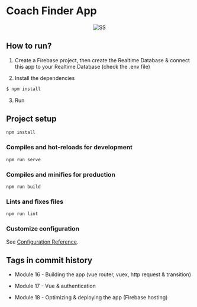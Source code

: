 # Coach Finder App

<p align="center">
  <img src="https://i.ibb.co/M6vszRv/Screenshot-2020-10-13-114445.png" alt="SS">
</p>

## How to run?

1. Create a Firebase project, then create the Realtime Database & connect this app to your Realtime Database (check the .env file)

2. Install the dependencies 

```bash 
$ npm install
```

3. Run

## Project setup
```
npm install
```

### Compiles and hot-reloads for development
```
npm run serve
```

### Compiles and minifies for production
```
npm run build
```

### Lints and fixes files
```
npm run lint
```

### Customize configuration
See [Configuration Reference](https://cli.vuejs.org/config/).

## Tags in commit history

- Module 16 - Building the app (vue router, vuex, http request & transition)

- Module 17 - Vue & authentication

- Module 18 - Optimizing & deploying the app (Firebase hosting)
